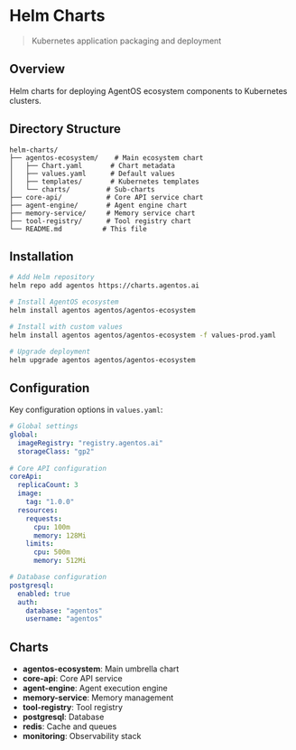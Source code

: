 # Helm Charts

> Kubernetes application packaging and deployment

## Overview

Helm charts for deploying AgentOS ecosystem components to Kubernetes clusters.

## Directory Structure

```
helm-charts/
├── agentos-ecosystem/    # Main ecosystem chart
│   ├── Chart.yaml       # Chart metadata
│   ├── values.yaml      # Default values
│   ├── templates/       # Kubernetes templates
│   └── charts/         # Sub-charts
├── core-api/           # Core API service chart
├── agent-engine/       # Agent engine chart
├── memory-service/     # Memory service chart
├── tool-registry/      # Tool registry chart
└── README.md          # This file
```

## Installation

```bash
# Add Helm repository
helm repo add agentos https://charts.agentos.ai

# Install AgentOS ecosystem
helm install agentos agentos/agentos-ecosystem

# Install with custom values
helm install agentos agentos/agentos-ecosystem -f values-prod.yaml

# Upgrade deployment
helm upgrade agentos agentos/agentos-ecosystem
```

## Configuration

Key configuration options in `values.yaml`:

```yaml
# Global settings
global:
  imageRegistry: "registry.agentos.ai"
  storageClass: "gp2"
  
# Core API configuration
coreApi:
  replicaCount: 3
  image:
    tag: "1.0.0"
  resources:
    requests:
      cpu: 100m
      memory: 128Mi
    limits:
      cpu: 500m
      memory: 512Mi

# Database configuration
postgresql:
  enabled: true
  auth:
    database: "agentos"
    username: "agentos"
```

## Charts

- **agentos-ecosystem**: Main umbrella chart
- **core-api**: Core API service
- **agent-engine**: Agent execution engine
- **memory-service**: Memory management
- **tool-registry**: Tool registry
- **postgresql**: Database
- **redis**: Cache and queues
- **monitoring**: Observability stack